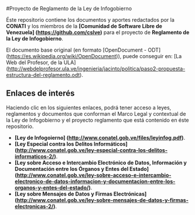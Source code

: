#Proyecto de Reglamento de la Ley de Infogobierno

Éste repositorio contiene los documentos y aportes redactados por la **CONATI** y los miembros de la **[Comunidad de Software Libre de Venezuela] (https://github.com/cslve)** para el proyecto de **Reglamento de la Ley de Infogobierno**.

El documento base original (en formato [OpenDocument - ODT] (https://es.wikipedia.org/wiki/OpenDocument)), puede conseguir en: [La Web del Profesor, de la ULA] (http://webdelprofesor.ula.ve/ingenieria/jacinto/politica/paso2-propuesta-estructura-del-reglamento.odt).

## Enlaces de interés

Haciendo clic en los siguientes enlaces, podrá tener acceso a leyes, reglamentos y documentos que conforman el Marco Legal y contextual de la Ley de Infogobierno y el proyecto reglamento que está contenido en éste repositorio.

* **[Ley de Infogoierno] (http://www.conatel.gob.ve/files/leyinfog.pdf)**.
* **[Ley Especial contra los Delitos Informáticos] (http://www.conatel.gob.ve/ley-especial-contra-los-delitos-informaticos-2/)**.
* **[Ley sobre Acceso e Intercambio Electrónico de Datos, Información y Documentación entre los Órganos y Entes del Estado] (http://www.conatel.gob.ve/ley-sobre-acceso-e-intercambio-electronico-de-datos-informacion-y-documentacion-entre-los-organos-y-entes-del-estado/)**.
* **[Ley sobre Mensajes de Datos y Firmas Electrónicas] (http://www.conatel.gob.ve/ley-sobre-mensajes-de-datos-y-firmas-electronicas-2/)**.

